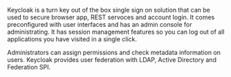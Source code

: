 Keycloak is a turn key out of the box single sign on solution that can be used to secure browser app, REST servoces and account login. It comes preconfigured with user interfaces and has an admin console for administrating. It has session management features so you can log out of all applications you have visited in a single click. 


Administrators can assign permissions and check metadata information on users. Keycloak provides user federation with LDAP, Active Directory and Federation SPI. 
